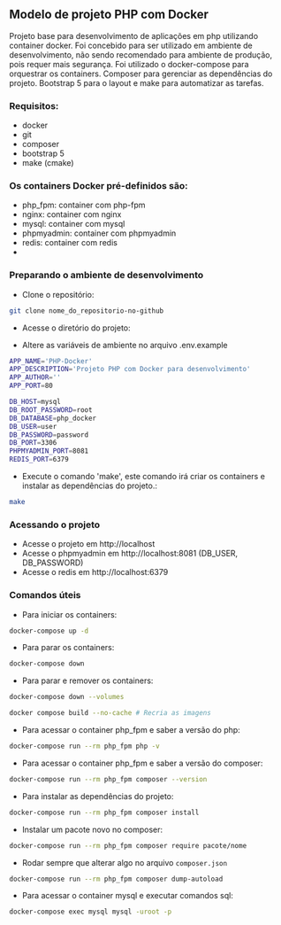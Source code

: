 ## Modelo de projeto PHP com Docker

Projeto base para desenvolvimento de aplicações em php utilizando container docker. Foi concebido para ser utilizado em
ambiente de desenvolvimento, não sendo recomendado para ambiente de produção, pois requer mais segurança. Foi utilizado
o docker-compose para orquestrar os containers. Composer para gerenciar as dependências do projeto. Bootstrap 5 para o
layout e make para automatizar as tarefas.

### Requisitos:
- docker
- git
- composer
- bootstrap 5
- make (cmake)

### Os containers Docker pré-definidos são:
- php_fpm: container com php-fpm
- nginx: container com nginx
- mysql: container com mysql
- phpmyadmin: container com phpmyadmin
- redis: container com redis
- 
### Preparando o ambiente de desenvolvimento
- Clone o repositório:
```bash
git clone nome_do_repositorio-no-github
```
- Acesse o diretório do projeto:

- Altere as variáveis de ambiente no arquivo .env.example
````bash
APP_NAME='PHP-Docker'
APP_DESCRIPTION='Projeto PHP com Docker para desenvolvimento'
APP_AUTHOR=''
APP_PORT=80

DB_HOST=mysql
DB_ROOT_PASSWORD=root
DB_DATABASE=php_docker
DB_USER=user
DB_PASSWORD=password
DB_PORT=3306
PHPMYADMIN_PORT=8081
REDIS_PORT=6379
````
- Execute o comando 'make', este comando irá criar os containers e instalar as dependências do projeto.:
```bash
make
````
### Acessando o projeto
- Acesse o projeto em http://localhost
- Acesse o phpmyadmin em http://localhost:8081 (DB_USER, DB_PASSWORD)
- Acesse o redis em http://localhost:6379

### Comandos úteis
- Para iniciar os containers:
````bash
docker-compose up -d
````
- Para parar os containers:
````bash
docker-compose down
````
- Para parar e remover os containers:
````bash
docker-compose down --volumes
````
```bash
docker compose build --no-cache # Recria as imagens
```
- Para acessar o container php_fpm e saber a versão do php:
```bash
docker-compose run --rm php_fpm php -v
```
- Para acessar o container php_fpm e saber a versão do composer:
```bash
docker-compose run --rm php_fpm composer --version
```
- Para instalar as dependências do projeto:
```bash
docker-compose run --rm php_fpm composer install
```
- Instalar um pacote novo no composer:
```bash
docker-compose run --rm php_fpm composer require pacote/nome
```
- Rodar sempre que alterar algo no arquivo `composer.json`
```bash
docker-compose run --rm php_fpm composer dump-autoload
```
- Para acessar o container mysql e executar comandos sql:
```bash
docker-compose exec mysql mysql -uroot -p
```














